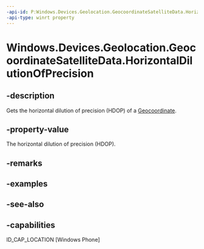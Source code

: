 ```yaml
---
-api-id: P:Windows.Devices.Geolocation.GeocoordinateSatelliteData.HorizontalDilutionOfPrecision
-api-type: winrt property
---
```


<!-- Property syntax
public Windows.Foundation.IReference<double> HorizontalDilutionOfPrecision { get; }
-->

# Windows.Devices.Geolocation.GeocoordinateSatelliteData.HorizontalDilutionOfPrecision

## -description
Gets the horizontal dilution of precision (HDOP) of a [Geocoordinate](geocoordinate.md).

## -property-value
The horizontal dilution of precision (HDOP).

## -remarks

## -examples

## -see-also


## -capabilities
ID_CAP_LOCATION [Windows Phone]
